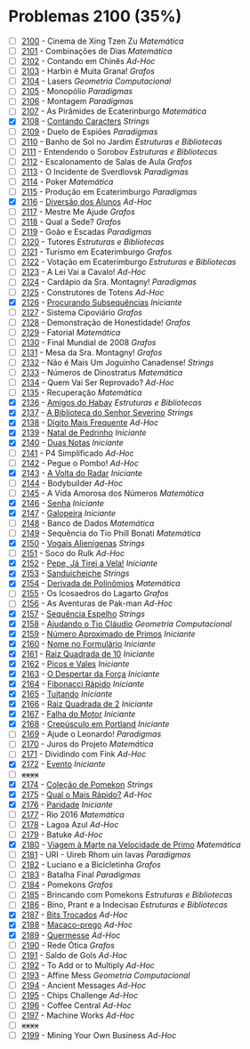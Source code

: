 # Problemas 2100 (35%)

- [ ]  [2100](https://www.beecrowd.com.br/repository/UOJ_2100.html) - Cinema de Xing Tzen Zu *Matemática*
- [ ]  [2101](https://www.beecrowd.com.br/repository/UOJ_2101.html) - Combinações de Dias *Matemática*
- [ ]  [2102](https://www.beecrowd.com.br/repository/UOJ_2102.html) - Contando em Chinês *Ad-Hoc*
- [ ]  [2103](https://www.beecrowd.com.br/repository/UOJ_2103.html) - Harbin é Muita Grana! *Grafos*
- [ ]  [2104](https://www.beecrowd.com.br/repository/UOJ_2104.html) - Lasers *Geometria Computacional*
- [ ]  [2105](https://www.beecrowd.com.br/repository/UOJ_2105.html) - Monopólio *Paradigmas*
- [ ]  [2106](https://www.beecrowd.com.br/repository/UOJ_2106.html) - Montagem *Paradigmas*
- [ ]  [2107](https://www.beecrowd.com.br/repository/UOJ_2107.html) - As Pirâmides de Ecaterinburgo *Matemática*
- [x]  [2108](https://www.beecrowd.com.br/repository/UOJ_2108.html) - [Contando Caracters](https://github.com/potigol/beecrowd/blob/master/src/2100/2108.poti) *Strings*
- [ ]  [2109](https://www.beecrowd.com.br/repository/UOJ_2109.html) - Duelo de Espiões *Paradigmas*
- [ ]  [2110](https://www.beecrowd.com.br/repository/UOJ_2110.html) - Banho de Sol no Jardim *Estruturas e Bibliotecas*
- [ ]  [2111](https://www.beecrowd.com.br/repository/UOJ_2111.html) - Entendendo o Sorobov *Estruturas e Bibliotecas*
- [ ]  [2112](https://www.beecrowd.com.br/repository/UOJ_2112.html) - Escalonamento de Salas de Aula *Grafos*
- [ ]  [2113](https://www.beecrowd.com.br/repository/UOJ_2113.html) - O Incidente de Sverdlovsk *Paradigmas*
- [ ]  [2114](https://www.beecrowd.com.br/repository/UOJ_2114.html) - Poker *Matemática*
- [ ]  [2115](https://www.beecrowd.com.br/repository/UOJ_2115.html) - Produção em Ecaterimburgo *Paradigmas*
- [x]  [2116](https://www.beecrowd.com.br/repository/UOJ_2116.html) - [Diversão dos Alunos](https://github.com/potigol/beecrowd/blob/master/src/2100/2116.poti) *Ad-Hoc*
- [ ]  [2117](https://www.beecrowd.com.br/repository/UOJ_2117.html) - Mestre Me Ajude *Grafos*
- [ ]  [2118](https://www.beecrowd.com.br/repository/UOJ_2118.html) - Qual a Sede? *Grafos*
- [ ]  [2119](https://www.beecrowd.com.br/repository/UOJ_2119.html) - Goão e Escadas *Paradigmas*
- [ ]  [2120](https://www.beecrowd.com.br/repository/UOJ_2120.html) - Tutores *Estruturas e Bibliotecas*
- [ ]  [2121](https://www.beecrowd.com.br/repository/UOJ_2121.html) - Turismo em Ecaterimburgo *Grafos*
- [ ]  [2122](https://www.beecrowd.com.br/repository/UOJ_2122.html) - Votação em Ecaterimburgo *Estruturas e Bibliotecas*
- [ ]  [2123](https://www.beecrowd.com.br/repository/UOJ_2123.html) - A Lei Vai a Cavalo! *Ad-Hoc*
- [ ]  [2124](https://www.beecrowd.com.br/repository/UOJ_2124.html) - Cardápio da Sra. Montagny! *Paradigmas*
- [ ]  [2125](https://www.beecrowd.com.br/repository/UOJ_2125.html) - Construtores de Totens *Ad-Hoc*
- [x]  [2126](https://www.beecrowd.com.br/repository/UOJ_2126.html) - [Procurando Subsequências](https://github.com/potigol/beecrowd/blob/master/src/2100/2126.poti) *Iniciante*
- [ ]  [2127](https://www.beecrowd.com.br/repository/UOJ_2127.html) - Sistema Cipoviário *Grafos*
- [ ]  [2128](https://www.beecrowd.com.br/repository/UOJ_2128.html) - Demonstração de Honestidade! *Grafos*
- [ ]  [2129](https://www.beecrowd.com.br/repository/UOJ_2129.html) - Fatorial *Matemática*
- [ ]  [2130](https://www.beecrowd.com.br/repository/UOJ_2130.html) - Final Mundial de 2008 *Grafos*
- [ ]  [2131](https://www.beecrowd.com.br/repository/UOJ_2131.html) - Mesa da Sra. Montagny! *Grafos*
- [ ]  [2132](https://www.beecrowd.com.br/repository/UOJ_2132.html) - Não é Mais Um Joguinho Canadense! *Strings*
- [ ]  [2133](https://www.beecrowd.com.br/repository/UOJ_2133.html) - Números de Dinostratus *Matemática*
- [ ]  [2134](https://www.beecrowd.com.br/repository/UOJ_2134.html) - Quem Vai Ser Reprovado? *Ad-Hoc*
- [ ]  [2135](https://www.beecrowd.com.br/repository/UOJ_2135.html) - Recuperação *Matemática*
- [x]  [2136](https://www.beecrowd.com.br/repository/UOJ_2136.html) - [Amigos do Habay](https://github.com/potigol/beecrowd/blob/master/src/2100/2136.poti) *Estruturas e Bibliotecas*
- [x]  [2137](https://www.beecrowd.com.br/repository/UOJ_2137.html) - [A Biblioteca do Senhor Severino](https://github.com/potigol/beecrowd/blob/master/src/2100/2137.poti) *Strings*
- [x]  [2138](https://www.beecrowd.com.br/repository/UOJ_2138.html) - [Dígito Mais Frequente](https://github.com/potigol/beecrowd/blob/master/src/2100/2138.poti) *Ad-Hoc*
- [x]  [2139](https://www.beecrowd.com.br/repository/UOJ_2139.html) - [Natal de Pedrinho](https://github.com/potigol/beecrowd/blob/master/src/2100/2139.poti) *Iniciante*
- [x]  [2140](https://www.beecrowd.com.br/repository/UOJ_2140.html) - [Duas Notas](https://github.com/potigol/beecrowd/blob/master/src/2100/2140.poti) *Iniciante*
- [ ]  [2141](https://www.beecrowd.com.br/repository/UOJ_2141.html) - P4 Simplificado *Ad-Hoc*
- [ ]  [2142](https://www.beecrowd.com.br/repository/UOJ_2142.html) - Pegue o Pombo! *Ad-Hoc*
- [x]  [2143](https://www.beecrowd.com.br/repository/UOJ_2143.html) - [A Volta do Radar](https://github.com/potigol/beecrowd/blob/master/src/2100/2143.poti) *Iniciante*
- [ ]  [2144](https://www.beecrowd.com.br/repository/UOJ_2144.html) - Bodybuilder *Ad-Hoc*
- [ ]  [2145](https://www.beecrowd.com.br/repository/UOJ_2145.html) - A Vida Amorosa dos Números *Matemática*
- [x]  [2146](https://www.beecrowd.com.br/repository/UOJ_2146.html) - [Senha](https://github.com/potigol/beecrowd/blob/master/src/2100/2146.poti) *Iniciante*
- [x]  [2147](https://www.beecrowd.com.br/repository/UOJ_2147.html) - [Galopeira](https://github.com/potigol/beecrowd/blob/master/src/2100/2147.poti) *Iniciante*
- [ ]  [2148](https://www.beecrowd.com.br/repository/UOJ_2148.html) - Banco de Dados *Matemática*
- [ ]  [2149](https://www.beecrowd.com.br/repository/UOJ_2149.html) - Sequência do Tio Phill Bonati *Matemática*
- [x]  [2150](https://www.beecrowd.com.br/repository/UOJ_2150.html) - [Vogais Alienígenas](https://github.com/potigol/beecrowd/blob/master/src/2100/2150.poti) *Strings*
- [ ]  [2151](https://www.beecrowd.com.br/repository/UOJ_2151.html) - Soco do Rulk *Ad-Hoc*
- [x]  [2152](https://www.beecrowd.com.br/repository/UOJ_2152.html) - [Pepe, Já Tirei a Vela!](https://github.com/potigol/beecrowd/blob/master/src/2100/2152.poti) *Iniciante*
- [x]  [2153](https://www.beecrowd.com.br/repository/UOJ_2153.html) - [Sanduicheiche](https://github.com/potigol/beecrowd/blob/master/src/2100/2153.poti) *Strings*
- [x]  [2154](https://www.beecrowd.com.br/repository/UOJ_2154.html) - [Derivada de Polinômios](https://github.com/potigol/beecrowd/blob/master/src/2100/2154.poti) *Matemática*
- [ ]  [2155](https://www.beecrowd.com.br/repository/UOJ_2155.html) - Os Icosaedros do Lagarto *Grafos*
- [ ]  [2156](https://www.beecrowd.com.br/repository/UOJ_2156.html) - As Aventuras de Pak-man *Ad-Hoc*
- [x]  [2157](https://www.beecrowd.com.br/repository/UOJ_2157.html) - [Sequência Espelho](https://github.com/potigol/beecrowd/blob/master/src/2100/2157.poti) *Strings*
- [x]  [2158](https://www.beecrowd.com.br/repository/UOJ_2158.html) - [Ajudando o Tio Cláudio](https://github.com/potigol/beecrowd/blob/master/src/2100/2158.poti) *Geometria Computacional*
- [x]  [2159](https://www.beecrowd.com.br/repository/UOJ_2159.html) - [Número Aproximado de Primos](https://github.com/potigol/beecrowd/blob/master/src/2100/2159.poti) *Iniciante*
- [x]  [2160](https://www.beecrowd.com.br/repository/UOJ_2160.html) - [Nome no Formulário](https://github.com/potigol/beecrowd/blob/master/src/2100/2160.poti) *Iniciante*
- [x]  [2161](https://www.beecrowd.com.br/repository/UOJ_2161.html) - [Raiz Quadrada de 10](https://github.com/potigol/beecrowd/blob/master/src/2100/2161.poti) *Iniciante*
- [x]  [2162](https://www.beecrowd.com.br/repository/UOJ_2162.html) - [Picos e Vales](https://github.com/potigol/beecrowd/blob/master/src/2100/2162.poti) *Iniciante*
- [x]  [2163](https://www.beecrowd.com.br/repository/UOJ_2163.html) - [O Despertar da Força](https://github.com/potigol/beecrowd/blob/master/src/2100/2163.poti) *Iniciante*
- [x]  [2164](https://www.beecrowd.com.br/repository/UOJ_2164.html) - [Fibonacci Rápido](https://github.com/potigol/beecrowd/blob/master/src/2100/2164.poti) *Iniciante*
- [x]  [2165](https://www.beecrowd.com.br/repository/UOJ_2165.html) - [Tuitando](https://github.com/potigol/beecrowd/blob/master/src/2100/2165.poti) *Iniciante*
- [x]  [2166](https://www.beecrowd.com.br/repository/UOJ_2166.html) - [Raiz Quadrada de 2](https://github.com/potigol/beecrowd/blob/master/src/2100/2166.poti) *Iniciante*
- [x]  [2167](https://www.beecrowd.com.br/repository/UOJ_2167.html) - [Falha do Motor](https://github.com/potigol/beecrowd/blob/master/src/2100/2167.poti) *Iniciante*
- [x]  [2168](https://www.beecrowd.com.br/repository/UOJ_2168.html) - [Crepúsculo em Portland](https://github.com/potigol/beecrowd/blob/master/src/2100/2168.poti) *Iniciante*
- [ ]  [2169](https://www.beecrowd.com.br/repository/UOJ_2169.html) - Ajude o Leonardo! *Paradigmas*
- [ ]  [2170](https://www.beecrowd.com.br/repository/UOJ_2170.html) - Juros do Projeto *Matemática*
- [ ]  [2171](https://www.beecrowd.com.br/repository/UOJ_2171.html) - Dividindo com Fink *Ad-Hoc*
- [x]  [2172](https://www.beecrowd.com.br/repository/UOJ_2172.html) - [Evento](https://github.com/potigol/beecrowd/blob/master/src/2100/2172.poti) *Iniciante*
- [ ] ~~xxxx~~
- [x]  [2174](https://www.beecrowd.com.br/repository/UOJ_2174.html) - [Coleção de Pomekon](https://github.com/potigol/beecrowd/blob/master/src/2100/2174.poti) *Strings*
- [x]  [2175](https://www.beecrowd.com.br/repository/UOJ_2175.html) - [Qual o Mais Rápido?](https://github.com/potigol/beecrowd/blob/master/src/2100/2175.poti) *Ad-Hoc*
- [x]  [2176](https://www.beecrowd.com.br/repository/UOJ_2176.html) - [Paridade](https://github.com/potigol/beecrowd/blob/master/src/2100/2176.poti) *Iniciante*
- [ ]  [2177](https://www.beecrowd.com.br/repository/UOJ_2177.html) - Rio 2016 *Matemática*
- [ ]  [2178](https://www.beecrowd.com.br/repository/UOJ_2178.html) - Lagoa Azul *Ad-Hoc*
- [ ]  [2179](https://www.beecrowd.com.br/repository/UOJ_2179.html) - Batuke *Ad-Hoc*
- [x]  [2180](https://www.beecrowd.com.br/repository/UOJ_2180.html) - [Viagem à Marte na Velocidade de Primo](https://github.com/potigol/beecrowd/blob/master/src/2100/2180.poti) *Matemática*
- [ ]  [2181](https://www.beecrowd.com.br/repository/UOJ_2181.html) - URI - Uireb Rhom uin Iavas *Paradigmas*
- [ ]  [2182](https://www.beecrowd.com.br/repository/UOJ_2182.html) - Luciano e a Bicicletinha *Grafos*
- [ ]  [2183](https://www.beecrowd.com.br/repository/UOJ_2183.html) - Batalha Final *Paradigmas*
- [ ]  [2184](https://www.beecrowd.com.br/repository/UOJ_2184.html) - Pomekons *Grafos*
- [ ]  [2185](https://www.beecrowd.com.br/repository/UOJ_2185.html) - Brincando com Pomekons *Estruturas e Bibliotecas*
- [ ]  [2186](https://www.beecrowd.com.br/repository/UOJ_2186.html) - Bino, Prant e a Indecisao *Estruturas e Bibliotecas*
- [x]  [2187](https://www.beecrowd.com.br/repository/UOJ_2187.html) - [Bits Trocados](https://github.com/potigol/beecrowd/blob/master/src/2100/2187.poti) *Ad-Hoc*
- [x]  [2188](https://www.beecrowd.com.br/repository/UOJ_2188.html) - [Macaco-prego](https://github.com/potigol/beecrowd/blob/master/src/2100/2188.poti) *Ad-Hoc*
- [x]  [2189](https://www.beecrowd.com.br/repository/UOJ_2189.html) - [Quermesse](https://github.com/potigol/beecrowd/blob/master/src/2100/2189.poti) *Ad-Hoc*
- [ ]  [2190](https://www.beecrowd.com.br/repository/UOJ_2190.html) - Rede Ótica *Grafos*
- [ ]  [2191](https://www.beecrowd.com.br/repository/UOJ_2191.html) - Saldo de Gols *Ad-Hoc*
- [ ]  [2192](https://www.beecrowd.com.br/repository/UOJ_2192.html) - To Add or to Multiply *Ad-Hoc*
- [ ]  [2193](https://www.beecrowd.com.br/repository/UOJ_2193.html) - Affine Mess *Geometria Computacional*
- [ ]  [2194](https://www.beecrowd.com.br/repository/UOJ_2194.html) - Ancient Messages *Ad-Hoc*
- [ ]  [2195](https://www.beecrowd.com.br/repository/UOJ_2195.html) - Chips Challenge *Ad-Hoc*
- [ ]  [2196](https://www.beecrowd.com.br/repository/UOJ_2196.html) - Coffee Central *Ad-Hoc*
- [ ]  [2197](https://www.beecrowd.com.br/repository/UOJ_2197.html) - Machine Works *Ad-Hoc*
- [ ] ~~xxxx~~
- [ ]  [2199](https://www.beecrowd.com.br/repository/UOJ_2199.html) - Mining Your Own Business *Ad-Hoc*